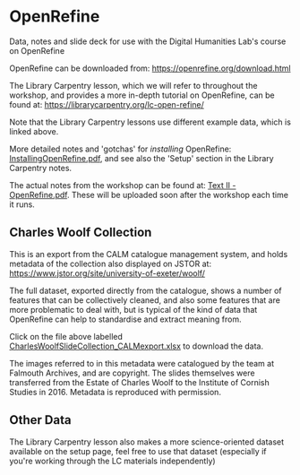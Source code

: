 # OpenRefine
Data, notes and slide deck for use with the Digital Humanities Lab's course on OpenRefine

OpenRefine can be downloaded from: https://openrefine.org/download.html

The Library Carpentry lesson, which we will refer to throughout the workshop, and provides a more in-depth tutorial on OpenRefine, can be found at:
https://librarycarpentry.org/lc-open-refine/

Note that the Library Carpentry lessons use different example data, which is linked above.

More detailed notes and 'gotchas' for *installing* OpenRefine: [InstallingOpenRefine.pdf](https://github.com/ExeterDigitalHumanities/openrefine/blob/main/InstallingOpenRefine.pdf), and see also the 'Setup' section in the Library Carpentry notes.

The actual notes from the workshop can be found at: [Text II - OpenRefine.pdf](https://github.com/ExeterDigitalHumanities/openrefine/blob/main/Text%20II%20-%20OpenRefine.pdf). These will be uploaded soon after the workshop each time it runs.

## Charles Woolf Collection
This is an export from the CALM catalogue management system, and holds metadata of the collection also displayed on JSTOR at: 
https://www.jstor.org/site/university-of-exeter/woolf/

The full dataset, exported directly from the catalogue, shows a number of features that can be collectively cleaned, and also some features that are more problematic to deal with, but is typical of the kind of data that OpenRefine can help to standardise and extract meaning from.

Click on the file above labelled [CharlesWoolfSlideCollection_CALMexport.xlsx](https://github.com/ExeterDigitalHumanities/openrefine/blob/main/CharlesWoolfSlideCollection_CALMexport.xlsx) to download the data.

The images referred to in this metadata were catalogued by the team at Falmouth Archives, and are copyright. The slides themselves were transferred from the Estate of Charles Woolf to the Institute of Cornish Studies in 2016. Metadata is reproduced with permission.

## Other Data
The Library Carpentry lesson also makes a more science-oriented dataset available on the setup page, feel free to use that dataset (especially if you're working through the LC materials independently) 

